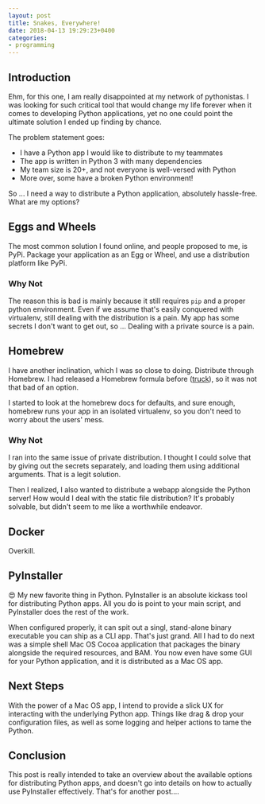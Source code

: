 ```yaml
---
layout: post
title: Snakes, Everywhere!
date: 2018-04-13 19:29:23+0400
categories:
- programming
---
```


## Introduction

Ehm, for this one, I am really disappointed at my network of pythonistas. I was looking for such critical tool that would change my life forever when it comes to developing Python applications, yet no one could point the ultimate solution I ended up finding by chance.

The problem statement goes:

- I have a Python app I would like to distribute to my teammates
- The app is written in Python 3 with many dependencies
- My team size is 20+, and not everyone is well-versed with Python
- More over, some have a broken Python environment!

So ... I need a way to distribute a Python application, absolutely hassle-free. What are my options?

## Eggs and Wheels

The most common solution I found online, and people proposed to me, is PyPi. Package your application as an Egg or Wheel, and use a distribution platform like PyPi.

### Why Not

The reason this is bad is mainly because it still requires `pip` and a proper python environment. Even if we assume that's easily conquered with virtualenv, still dealing with the distribution is a pain. My app has some secrets I don't want to get out, so ... Dealing with a private source is a pain.

## Homebrew

I have another inclination, which I was so close to doing. Distribute through Homebrew. I had released a Homebrew formula before ([truck][truck-link]), so it was not that bad of an option.

I started to look at the homebrew docs for defaults, and sure enough, homebrew runs your app in an isolated virtualenv, so you don't need to worry about the users' mess.

### Why Not

I ran into the same issue of private distribution. I thought I could solve that by giving out the secrets separately, and loading them using additional arguments. That is a legit solution.

Then I realized, I also wanted to distribute a webapp alongside the Python server! How would I deal with the static file distribution? It's probably solvable, but didn't seem to me like a worthwhile endeavor.

## Docker

Overkill.

## PyInstaller

😍 My new favorite thing in Python. PyInstaller is an absolute kickass tool for distributing Python apps. All you do is point to your main script, and PyInstaller does the rest of the work.

When configured properly, it can spit out a singl, stand-alone binary executable you can ship as a CLI app. That's just grand. All I had to do next was a simple shell Mac OS Cocoa application that packages the binary alongside the required resources, and BAM. You now even have some GUI for your Python application, and it is distributed as a Mac OS app.

## Next Steps

With the power of a Mac OS app, I intend to provide a slick UX for interacting with the underlying Python app. Things like drag & drop your configuration files, as well as some logging and helper actions to tame the Python.

## Conclusion

This post is really intended to take an overview about the available options for distributing Python apps, and doesn't go into details on how to actually use PyInstaller effectively. That's for another post....


[truck-link]: https://github.com/Mazyod/homebrew-truck
